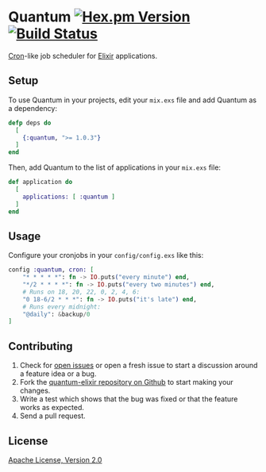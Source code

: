 # Quantum [![Hex.pm Version](http://img.shields.io/hexpm/v/quantum.svg)](https://hex.pm/packages/quantum) [![Build Status](https://travis-ci.org/c-rack/quantum-elixir.png?branch=master)](https://travis-ci.org/c-rack/quantum-elixir)

[Cron](https://en.wikipedia.org/wiki/Cron)-like job scheduler for [Elixir](http://elixir-lang.org/) applications.

## Setup

To use Quantum in your projects, edit your `mix.exs` file and add Quantum as a dependency:

```elixir
defp deps do
  [
    {:quantum, ">= 1.0.3"}
  ]
end
```

Then, add Quantum to the list of applications in your `mix.exs` file:

```elixir
def application do
  [
    applications: [ :quantum ]
  ]
end
```

## Usage

Configure your cronjobs in your `config/config.exs` like this:

```elixir
config :quantum, cron: [
    "* * * * *": fn -> IO.puts("every minute") end,
    "*/2 * * * *": fn -> IO.puts("every two minutes") end,
    # Runs on 18, 20, 22, 0, 2, 4, 6:
    "0 18-6/2 * * *": fn -> IO.puts("it's late") end,
    # Runs every midnight:
    "@daily": &backup/0
]
```

## Contributing

1. Check for [open issues](https://github.com/c-rack/quantum-elixir/issues) or open a fresh issue to start a discussion around a feature idea or a bug.
2. Fork the [quantum-elixir repository on Github](https://github.com/c-rack/quantum-elixir) to start making your changes.
3. Write a test which shows that the bug was fixed or that the feature works as expected.
4. Send a pull request.

## License

[Apache License, Version 2.0](http://www.apache.org/licenses/LICENSE-2.0)
